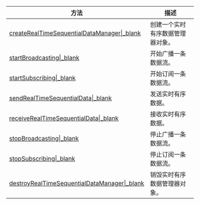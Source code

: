 | 方法 | 描述 |
|-------|--------|
| [createRealTimeSequentialDataManager\|_blank](@createRealTimeSequentialDataManager) | 创建一个实时有序数据管理器对象。 |
| [startBroadcasting\|_blank](@startBroadcasting) | 开始广播一条数据流。|
| [startSubscribing\|_blank](@startSubscribing) | 开始订阅一条数据流。 |
| [sendRealTimeSequentialData\|_blank](@sendRealTimeSequentialData) | 发送实时有序数据。 |
| [receiveRealTimeSequentialData\|_blank](@receiveRealTimeSequentialData) | 接收实时有序数据。 |
| [stopBroadcasting\|_blank](@stopBroadcasting) | 停止广播一条数据流。|
| [stopSubscribing\|_blank](@stopSubscribing) | 停止订阅一条数据流。 |
| [destroyRealTimeSequentialDataManager\|_blank](@destroyRealTimeSequentialDataManager) | 销毁实时有序数据管理器对象。 |
